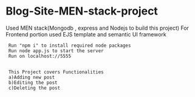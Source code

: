 # Blog-Site-MEN-stack-project

Used MEN stack(Mongodb , express and Nodejs to build this project)
     For Frontend portion used EJS template and semantic UI framework
     
     Run "npm i" to install required node packages
     Run node app.js to start the server
     Run on localhost://5555 
     
     
     This Project covers Functionalities
     a)Adding new post
     b)Editing the post 
     c)Deleting the post
        
